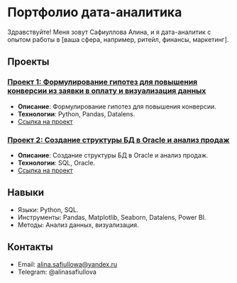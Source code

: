 # Портфолио дата-аналитика

Здравствуйте! Меня зовут Сафиуллова Алина, и я дата-аналитик с опытом работы в [ваша сфера, например, ритейл, финансы, маркетинг].

## Проекты

### [Проект 1: Формулирование гипотез для повышения конверсии из заявки в оплату и визуализация данных](projects/project1/)
- **Описание**: Формулирование гипотез для повышения конверсии.
- **Технологии**: Python, Pandas, Datalens.
- [Ссылка на проект](projects/project1/)

### [Проект 2: Создание структуры БД в Oracle и анализ продаж](projects/project2/)
- **Описание**: Создание структуры БД в Oracle и анализ продаж.
- **Технологии**: SQL, Oracle.
- [Ссылка на проект](projects/project2/)

## Навыки
- Языки: Python, SQL.
- Инструменты: Pandas, Matplotlib, Seaborn, Datalens, Power BI.
- Методы: Анализ данных, визуализация.

## Контакты
- Email: alina.safiullowa@yandex.ru
- Telegram: @alinasafiullova
